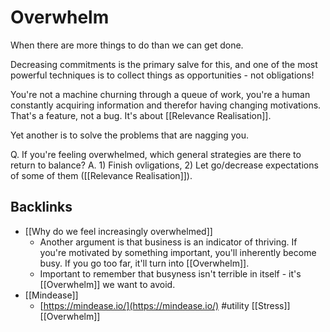 # Overwhelm
When there are more things to do than we can get done.

Decreasing commitments is the primary salve for this, and one of the most powerful techniques is to collect things as opportunities - not obligations! 

You're not a machine churning through a queue of work, you're a human constantly acquiring information and therefor having changing motivations. That's a feature, not a bug. It's about [[Relevance Realisation]].

Yet another is to solve the problems that are nagging you.

Q. If you're feeling overwhelmed, which general strategies are there to return to balance?
A. 1) Finish ovligations, 2) Let go/decrease expectations of some of them ([[Relevance Realisation]]).

## Backlinks
* [[Why do we feel increasingly overwhelmed]]
	* Another argument is that business is an indicator of thriving. If you're motivated by something important, you'll inherently become busy. If you go too far, it'll turn into [[Overwhelm]].
	* Important to remember that busyness isn't terrible in itself - it's [[Overwhelm]] we want to avoid.
* [[Mindease]]
	* [https://mindease.io/](https://mindease.io/) #utility [[Stress]] [[Overwhelm]]

<!-- {BearID:E568AAFD-38AF-4C49-83E5-60EF99F74469-30672-00001AF401364551} -->
